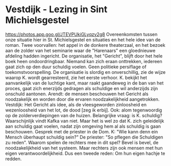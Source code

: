 # Vestdijk - Lezing in Sint Michielsgestel
https://photos.app.goo.gl/JTEVPUkiGLyqzv2g8
Overeenkomsten tussen onze situatie hier in St. Michielsgestel en situaties en het hele idee van de roman. Twee voorvallen: het appel in de donkere theaterzaal, en het bezoek aan de zolder van het seminarie waar de "Harenaars" een gloednieuwe afdeling hadden ingericht. 
De organisatie, het "Gericht", blijft door het hele boek heen ondoordringbaar. Niemand kan zich eraan onttrekken, iedereen gaat zich op den duur schuldig voelen. Geen politieke persiflage of toekomstvoorspelling. De organisatie is slordig en onverschillig, zie de wijze waarop K. wordt gearresteerd, zie het eerste verhoor. K. bekijkt het aanvankelijk van de luchtige kant, maar raakt gaandeweg in de ban van het proces, gaat zich enerzijds gedragen als schuldige en wil anderzijds zijn onschuld aantonen. Arendt: de mensen beschouwen het Gericht als noodzakelijk en worden door die ervaren noodzakelijkheid aangetrokken. Vestdijk: Het Gericht als idee, als de vleesgeworden zinloosheid en wezenloosheid van het lot, de dood [zeg ik erbij]. Ook: alom tegenwoordig op de zolderverdiepingen van de huizen. 
Belangrijke vraag: is K. schuldig? Waarschijnlijk vindt Kafka van niet. Maar het is wel zo dat K. zich geleidelijk aan schuldig gaat voelen, nadat zijn omgeving hem al als schuldig is gaan beschouwen. Gesprek met de priester in de Dom. K: "Wie kann denn ein Mensch überhaupt schuldig sein?" De priester: "So pflegen die Schuldigen zu reden". 
Waarom spelen de rechters mee in dit spel? Bevel is bevel, de noodzakelijkheid van het systeem. Maar rechters zijn ook mensen met hun eigen verantwoordelijkheid. Dus een tweede reden: Om hun eigen hachje te redden. 
